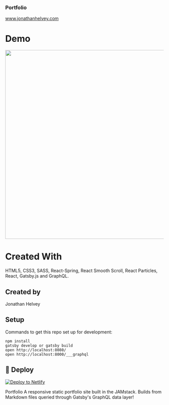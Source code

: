 ### Portfolio

www.jonathanhelvey.com

# Demo
<img src="portfolio.gif" data-canonical-src="portfolio.gif" width="800" height="600" />

# Created With
HTML5, CSS3, SASS, React-Spring, React Smooth Scroll, React Particles, React, Gatsby.js and GraphQL.

## Created by
Jonathan Helvey

## Setup

Commands to get this repo set up for development:

```
npm install
gatsby develop or gatsby build
open http://localhost:8080/
open http://localhost:8000/___graphql
```

## 💫 Deploy

[![Deploy to Netlify](https://www.netlify.com/img/deploy/button.svg)](https://app.netlify.com/start/deploy?repository=https://github.com/gatsbyjs/gatsby-starter-default)

Portfolio
A responsive static portfolio site built in the JAMstack. Builds from Markdown files queried through Gatsby's GraphQL data layer!

